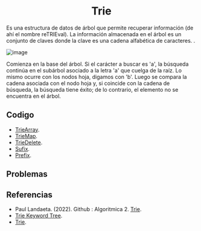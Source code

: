 <h1 align="center"> Trie </h1>

Es una estructura de datos de árbol que permite recuperar información (de ahí el nombre reTRIEval). La información almacenada en el árbol es un conjunto de claves donde la clave es una cadena alfabética de caracteres. .


![image](https://user-images.githubusercontent.com/97768733/193912447-cfb8c2d7-f529-4fa1-8cbd-6d62ec8b6136.png)


Comienza en la base del árbol. Si el carácter a buscar es 'a', la búsqueda continúa en el subárbol asociado a la letra 'a' que cuelga de la raíz. Lo mismo ocurre con los nodos hoja, digamos con 'b'. Luego se compara la cadena asociada con el nodo hoja y, si coincide con la cadena de búsqueda, la búsqueda tiene éxito; de lo contrario, el elemento no se encuentra en el árbol.

## Codigo

* [TrieArray](https://github.com/HugoAlejandro2002/Algoritmos-y-Estructuras-de-Datos/blob/main/Estructuras%20de%20Datos/Trie/trieArray.cpp).
* [TrieMap](https://github.com/HugoAlejandro2002/Algoritmos-y-Estructuras-de-Datos/blob/main/Estructuras%20de%20Datos/Trie/trieMap.cpp).
* [TrieDelete](https://github.com/PaulLandaeta/algoritmica2/tree/master/contenido/Estructura_de_datos/trie).
* [Sufix](https://github.com/PaulLandaeta/algoritmica2/tree/master/contenido/Estructura_de_datos/trie).
* [Prefix](https://github.com/PaulLandaeta/algoritmica2/tree/master/contenido/Estructura_de_datos/trie).


## Problemas

## Referencias 


* Paul Landaeta. (2022). Github : Algoritmica 2. [Trie](https://github.com/PaulLandaeta/algoritmica2/tree/master/contenido/Estructura_de_datos/trie).
* [Trie Keyword Tree](https://www.hackerearth.com/practice/data-structures/advanced-data-structures/trie-keyword-tree/tutorial/).  
* [Trie](https://www.javatpoint.com/trie-data-structure).
